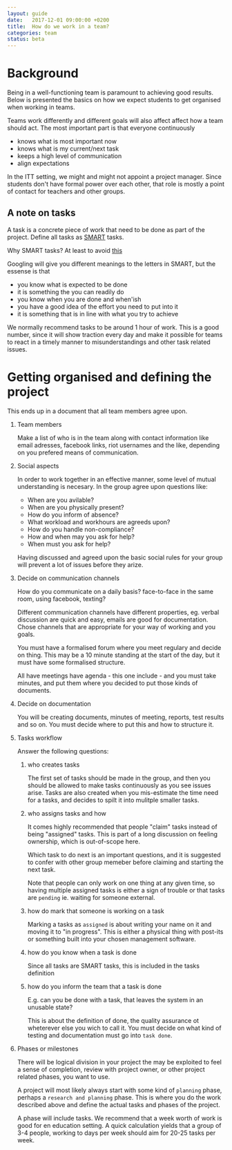 ```yaml
---
layout: guide
date:   2017-12-01 09:00:00 +0200
title:  How do we work in a team?
categories: team
status: beta
---
```


# Background

Being in a well-functioning team is paramount to achieving good results. Below is presented the basics on how we expect students to get organised when working in teams.

Teams work differently and different goals will also affect affect how a team should act. The most important part is that everyone continuously

* knows what is most important now
* knows what is my current/next task
* keeps a high level of communication
* align expectations

In the ITT setting, we might and might not appoint a project manager. Since students don't have formal power over each other, that role is mostly a point of contact for teachers and other groups.

## A note on tasks

A task is a concrete piece of work that need to be done as part of the project. Define all tasks as [SMART](https://en.wikipedia.org/wiki/SMART_criteria) tasks.
    
Why SMART tasks? At least to avoid [this](https://gigaom.com/2007/10/02/task-list-antipatterns/)
    
Googling will give you different meanings to the letters in SMART, but the essense is that 
* you know what is expected to be done
* it is something the you can readily do
* you know when you are done and when'ish
* you have a good idea of the effort you need to put into it
* it is something that is in line with what you try to achieve
 
We normally recommend tasks to be around 1 hour of work. This is a good number, since it will show traction every day and make it possible for teams to react in a timely manner to misunderstandings and other task related issues.

# Getting organised and defining the project

This ends up in a document that all team members agree upon.

1. Team members

    Make a list of who is in the team along with contact information like email adresses, facebook links, riot usernames and the like, depending on you prefered means of communication.
    

2. Social aspects

    In order to work together in an effective manner, some level of mutual understanding is necesary. In the group agree upon questions like:
    * When are you avilable? 
    * When are you physically present?
    * How do you inform of absence? 
    * What workload and workhours are agreeds upon?
    * How do you handle non-compliance?
    * How and when may you ask for help?
    * When must you ask for help?
   
   
    Having discussed and agreed upon the basic social rules for your group will prevent a lot of issues before they arize.

2. Decide on communication channels

    How do you communicate on a daily basis? face-to-face in the same room, using facebook, texting?
    
    Different communication channels have different properties, eg. verbal discussion are quick and easy, emails are good for documentation. Chose channels that are appropriate for your way of working and you goals.  

    You must have a formalised forum where you meet regulary and decide on thing. This may be a 10 minute standing at the start of the day, but it must have some formalised structure.
    
    All have meetings have agenda - this one include - and you must take minutes, and put them where you decided to put those kinds of documents.

3. Decide on documentation

    You will be creating documents, minutes of meeting, reports, test results and so on. You must decide where to put this and how to structure it.

3. Tasks workflow

    Answer the following questions:
    1. who creates tasks
    
        The first set of tasks should be made in the group, and then you should be allowed to make tasks continuously as you see issues arise. Tasks are also created when you mis-estimate the time need for a tasks, and decides to spilt it into mulitple smaller tasks.
        
    2. who assigns tasks and how
    
        It comes highly recommended that people "claim" tasks instead of being "assigned" tasks. This is part of a long discussion on feeling ownership, which is out-of-scope here.    
        
        Which task to do next is an important questions, and it is suggested to confer with other group memeber before claiming and starting the next task.
        
        Note that people can only work on one thing at any given time, so having multiple assigned tasks is either a sign of trouble or that tasks are `pending` ie. waiting for someone external.
        
    3. how do mark that someone is working on a task
    
        Marking a tasks as `assigned` is about writing your name on it and moving it to "in progress". This is either a physical thing with post-its or something built into your chosen management software.    
    
    4. how do you know when a task is done
    
        Since all tasks are SMART tasks, this is included in the tasks definition
    
    5. how do you inform the team that a task is done

        E.g. can you be done with a task, that leaves the system in an unusable state? 

        This is about the definition of done, the quality assurance ot wheterever else you wich to call it. You must decide on what kind of testing and documentation must go into `task done`.
        
        
4. Phases or milestones

    There will be logical division in your project the may be exploited to feel a sense of completion, review with project owner, or other project related phases, you want to use.
  
    A project will most likely always start with some kind of `planning` phase, perhaps a `research and planning` phase. This is where you do the work described above and define the actual tasks and phases of the project.
  
    A phase will include tasks. We recommend that a week worth of work is good for en education setting. A quick calculation yields that a group of 3-4 people, working to days per week should aim for 20-25 tasks per week.
  
